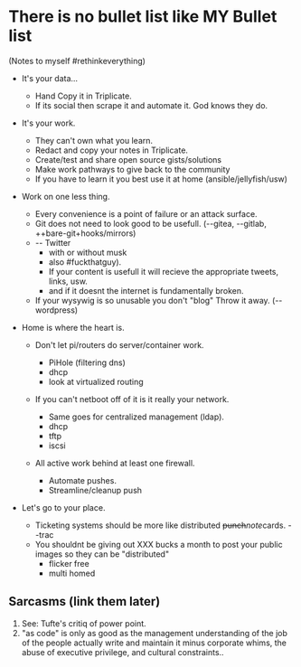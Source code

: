 # There is no bullet list like MY Bullet list

(Notes to myself #rethinkeverything)

* It's your data...
  * Hand Copy it in Triplicate.
  * If its social then scrape it and automate it. God knows they do.
* It's your work.
    * They can't own what you learn.
    * Redact and copy your notes in Triplicate.
    * Create/test and share open source gists/solutions
    * Make work pathways to give back to the community
    * If you have to learn it you best use it at home (ansible/jellyfish/usw)

* Work on one less thing.
  * Every convenience is a point of failure or an attack surface.
  * Git does not need to look good to be usefull. (--gitea, --gitlab, ++bare-git+hooks/mirrors)
  * -- Twitter
    * with or without musk
    * also #fuckthatguy).
    * If your content is usefull it will recieve the appropriate tweets, links, usw.
    * and if it doesnt the internet is fundamentally broken.
  * If your wysywig is so unusable you don't "blog" Throw it away. (--wordpress)  

* Home is where the heart is.
  * Don't let pi/routers do server/container work.
    * PiHole (filtering dns)
    * dhcp
    * look at virtualized routing

  * If you can't netboot off of it is it really your network.
    * Same goes for centralized management (ldap).
    * dhcp
    * tftp
    * iscsi
  * All active work behind at least one firewall.
    * Automate pushes.
    * Streamline/cleanup push

* Let's go to your place.
  * Ticketing systems should be more like distributed <del>punch</del><i>note</i>cards. --trac
  * You shouldnt be giving out XXX bucks a month to post your public images so they can be "distributed"
    * flicker free
    * multi homed

## Sarcasms (link them later)

1. See: Tufte's critiq of power point.
2. "as code" is only as good as the management understanding of the job of the people actually write and maintain it minus corporate whims, the abuse of executive privilege, and cultural constraints..
